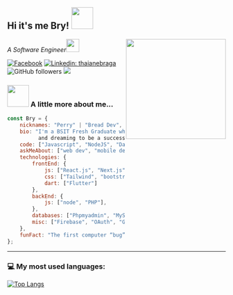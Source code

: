 <h2>Hi it's me Bry! <img src="https://media.giphy.com/media/12oufCB0MyZ1Go/giphy.gif" width="50"></h2>
<img align='right' src="https://media.giphy.com/media/M9gbBd9nbDrOTu1Mqx/giphy.gif" width="230">
<p><em>A Software Engineer<img src="https://media.giphy.com/media/WUlplcMpOCEmTGBtBW/giphy.gif" width="30"> 
</em></p>

[![Facebook](https://img.shields.io/badge/Facebook-%231877F2.svg?logo=Facebook&logoColor=white)](https://www.facebook.com/haroldbryannnsantos) 
[![Linkedin: thaianebraga](https://img.shields.io/badge/-Connect-blue?style=flat-square&logo=Linkedin&logoColor=white&link=https://www.linkedin.com/in/harold-bryan-santos-a538b5292/)](https://www.linkedin.com/in/harold-bryan-santos-a538b5292/)
![GitHub followers](https://img.shields.io/github/followers/AgentP-cmd?label=Follow&style=social)
![](https://visitor-badge.glitch.me/badge?page_id=AgentP-cmd.AgentP-cmd)

### <img src="https://media.giphy.com/media/VgCDAzcKvsR6OM0uWg/giphy.gif" width="50"> A little more about me...  

```javascript
const Bry = {
    nicknames: "Perry" | "Bread Dev",
    bio: "I'm a BSIT Fresh Graduate who studied web and mobile development
          and dreaming to be a successful software engineer",
    code: ["Javascript", "NodeJS", "Dart", "PHP"],
    askMeAbout: ["web dev", "mobile dev", "tech", "video games"],
    technologies: {
        frontEnd: {
            js: ["React.js", "Next.js"],
            css: ["Tailwind", "bootstrap"],
            dart: ["Flutter"]
        },
        backEnd: {
            js: ["node", "PHP"],
        },
        databases: ["Phpmyadmin", "MySql"],
        misc: ["Firebase", "OAuth", "Git"]
    },
    funFact: "The first computer “bug” was an actual real-life bug"
};
```

---


### 💻 My most used languages:
[![Top Langs](https://github-readme-stats.vercel.app/api/top-langs/?username=AgentP-cmd&layout=compact&text_color=daf7dc&bg_color=151515)](https://github.com/AgentP-cmd/github-readme-stats)
